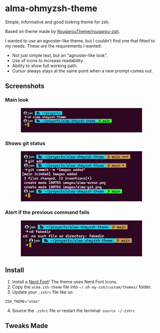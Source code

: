 # alma-ohmyzsh-theme

Simple, informative and good looking theme for zsh.

Based on theme made by [RougarouTheme/rougarou-zsh](https://github.com/RougarouTheme/rougarou-zsh).

I wanted to use an agnoster-like theme, but I couldn't find one that fitted to my needs. These are the requirements I wanted:
  - Not just simple text, but an "agnoster-like look".
  - Use of icons to increase readability.
  - Ability to show full working path.
  - Cursor always stays at the same point when a new prompt comes out.

## Screenshots

### Main look
<p align="center">
  <img alt="alma-theme" width="400" src="./images/alma-theme.png">
</p>

### Shows git status
<p align="center">
  <img alt="alma-theme-git" width="400" src="./images/alma-git.png">
</p>

### Alert if the previous command fails
<p align="center">
  <img alt="alma-theme-error" width="400" src="./images/alma-error.png">
</p>

## Install

1. Install a [Nerd Font](https://www.nerdfonts.com/)! The theme uses Nerd Font Icons.
2. Copy the `alma.zsh-theme` file into `~/.oh-my-zsh/custom/themes/` folder.
3. Update your `.zshrc` file like so:
  ```
  ZSH_THEME="alma"
  ```
4. Source the `.zshrc` file or restart the terminal: `source ~/.zshrc`

## Tweaks Made
